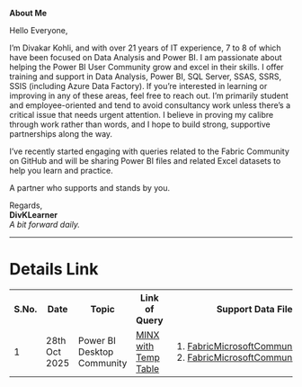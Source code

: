 **About Me**

Hello Everyone,

I’m Divakar Kohli, and with over 21 years of IT experience, 7 to 8 of which have been focused on Data Analysis and Power BI. I am passionate about helping the Power BI User Community grow and excel in their skills.
I offer training and support in Data Analysis, Power BI, SQL Server, SSAS, SSRS, SSIS (including Azure Data Factory). If you’re interested in learning or improving in any of these areas, feel free to reach out.
I’m primarily student and employee-oriented and tend to avoid consultancy work unless there’s a critical issue that needs urgent attention. 
I believe in proving my calibre through work rather than words, and I hope to build strong, supportive partnerships along the way.

I’ve recently started engaging with queries related to the Fabric Community on GitHub and will be sharing Power BI files and related Excel datasets to help you learn and practice.

A partner who supports and stands by you.

Regards,<br/>
**DivKLearner**<br/>
_A bit forward daily._<br/>
<hr>
<H1>Details Link</H1>
<Table>
  <tr>
    <th>
      S.No.
    </th>
    <th>
      Date 
    </th>
    <th>
      Topic
    </th>
     <th>
      Link of Query
    </th>
    <th>
      Support Data File/Pbix file/ExplanationFile.
    </th>
  </tr>
  <tr>
     <td>
       1
     </td>
     <td>
       28th Oct 2025
     </td>
     <td>
       Power BI Desktop Community
     </td>
     <td>
       <a href="https://community.fabric.microsoft.com/t5/Desktop/MINX-with-Temp-Table/m-p/4860110#M1442766">MINX with Temp Table</a>
     </td>
    <td>
      <ol>
        <li>
          <a href="https://github.com/DivKLearner/FabricMicrosoftCommunitySupport/blob/main/FabricMicrosoftCommunity_MinX_TempTable_28102025.pbix">FabricMicrosoftCommunity_MinX_TempTable_28102025.pbix</a>
        </li>
       <li>
       <a href="https://github.com/DivKLearner/FabricMicrosoftCommunitySupport/blob/main/FabricMicrosoftCommunity_MinX_TempTable_28102025.xlsx">FabricMicrosoftCommunity_MinX_TempTable_28102025.xlsx</a>
       </li>
      </ol>
    </td>
  </tr> 
</Table>
